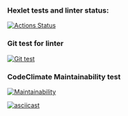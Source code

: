 ### Hexlet tests and linter status:
[![Actions Status](https://github.com/PavelKurzaev/frontend-project-lvl1/workflows/hexlet-check/badge.svg)](https://github.com/PavelKurzaev/frontend-project-lvl1/actions)

### Git test for linter
[![Git test](https://github.com/PavelKurzaev/frontend-project-lvl1/workflows/Git_Test/badge.svg)](https://github.com/PavelKurzaev/frontend-project-lvl1/actions)

### CodeClimate Maintainability test
[![Maintainability](https://api.codeclimate.com/v1/badges/a99a88d28ad37a79dbf6/maintainability)](https://codeclimate.com/github/PavelKurzaev/frontend-project-lvl1/maintainability)

[![asciicast](https://asciinema.org/a/JV9p6KaZNwQtf3gj8kNVWm1bL.svg)](https://asciinema.org/a/JV9p6KaZNwQtf3gj8kNVWm1bL)
